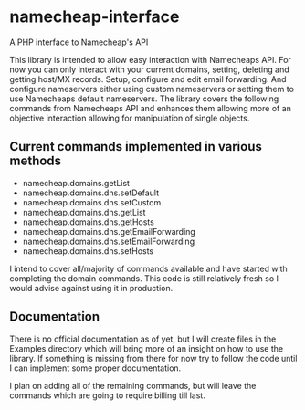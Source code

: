 # namecheap-interface
A PHP interface to Namecheap's API

This library is intended to allow easy interaction with Namecheaps API. For now you can only interact with your current domains, setting, deleting and getting host/MX records. Setup, configure and edit email forwarding. And configure nameservers either using custom nameservers or setting them to use Namecheaps default nameservers. The library covers the following commands from Namecheaps API and enhances them allowing more of an objective interaction allowing for manipulation of single objects.

## Current commands implemented in various methods

 - namecheap.domains.getList
 - namecheap.domains.dns.setDefault
 - namecheap.domains.dns.setCustom
 - namecheap.domains.dns.getList
 - namecheap.domains.dns.getHosts
 - namecheap.domains.dns.getEmailForwarding
 - namecheap.domains.dns.setEmailForwarding
 - namecheap.domains.dns.setHosts

I intend to cover all/majority of commands available and have started with completing the domain commands. This code is still relatively fresh so I would advise against using it in production.

## Documentation

There is no official documentation as of yet, but I will create files in the Examples directory which will bring more of an insight on how to use the library. If something is missing from there for now try to follow the code until I can implement some proper documentation.

I plan on adding all of the remaining commands, but will leave the commands which are going to require billing till last.
